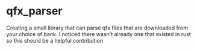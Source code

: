 # qfx_parser
Creating a small library that can parse qfx files that are downloaded from your choice of bank. I noticed there wasn't already one that existed in rust so this should be a helpful contribution
